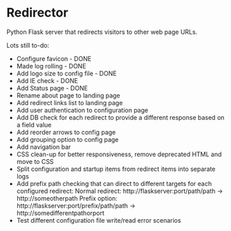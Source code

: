 # Redirector

Python Flask server that redirects visitors to other web page URLs.

Lots still to-do:

- Configure favicon - DONE
- Made log rolling - DONE
- Add logo size to config file - DONE
- Add IE check - DONE
- Add Status page - DONE
- Rename about page to landing page
- Add redirect links list to landing page
- Add user authentication to configuration page
- Add DB check for each redirect to provide a different response based on a field value
- Add reorder arrows to config page
- Add grouping option to config page
- Add navigation bar
- CSS clean-up for better responsiveness, remove deprecated HTML and move to CSS
- Split configuration and startup items from redirect items into separate logs
- Add prefix path checking that can direct to different targets for each configured redirect:
    Normal redirect: http://flaskserver:port/path/path -> http://someotherpath
    Prefix option: http://flaskserver:port/prefix/path/path -> http://somedifferentpathorport
- Test different configuration file write/read error scenarios